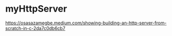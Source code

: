 # myHttpServer

https://osasazamegbe.medium.com/showing-building-an-http-server-from-scratch-in-c-2da7c0db6cb7
